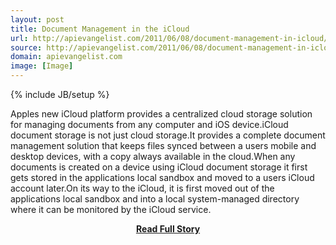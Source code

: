 ```yaml
---
layout: post
title: Document Management in the iCloud
url: http://apievangelist.com/2011/06/08/document-management-in-icloud/
source: http://apievangelist.com/2011/06/08/document-management-in-icloud/
domain: apievangelist.com
image: [Image]
---
```

{% include JB/setup %}<p>Apples new iCloud platform provides a centralized cloud storage solution for managing documents from any computer and iOS device.iCloud document storage is not just cloud storage.It provides a complete document management solution that keeps files synced between a users mobile and desktop devices, with a copy always available in the cloud.When any documents is created on a device using iCloud document storage it first gets stored in the applications local sandbox and moved to a users iCloud account later.On its way to the iCloud, it is first moved out of the applications local sandbox and into a local system-managed directory where it can be monitored by the iCloud service.</p>
<center><p><a href="http://apievangelist.com/2011/06/08/document-management-in-icloud/" style='padding:25px; font-sze:18px; font-weight: bold;'>Read Full Story</a></p></center>
